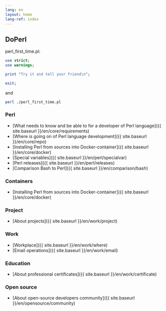 ```yaml
---
lang: en
layout: home
lang-ref: index
---
```


## DoPerl

perl_first_time.pl:

```perl
use strict;
use warnings;

print "Try it and tell your friend\n";

exit;
```
and

```bash
perl ./perl_first_time.pl
```

### Perl

* [What needs to know and be able to for a developer of Perl language]({{ site.baseurl }}/en/core/requirements)
* [Where is going on of Perl language development]({{ site.baseurl }}/en/core/repo)
* [Installing Perl from sources into Docker-container]({{ site.baseurl }}/en/core/docker)
* [Special variables]({{ site.baseurl }}/en/perl/specialvar)
* [Perl releases]({{ site.baseurl }}/en/perl/releases)
* [Comparison Bash to Perl]({{ site.baseurl }}/en/comparison/bash)

### Containers

* [Installing Perl from sources into Docker-container]({{ site.baseurl }}/en/core/docker)

### Project

* [About projects]({{ site.baseurl }}/en/work/project)

### Work

* [Workplace]({{ site.baseurl }}/en/work/where)
* [Email operations]({{ site.baseurl }}/en/work/email)

### Education

* [About professional certificates]({{ site.baseurl }}/en/work/certificate)

### Open source

* [About open-source developers community]({{ site.baseurl }}/en/opensource/community)
